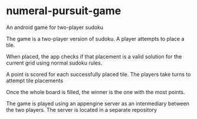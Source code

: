 # numeral-pursuit-game
An android game for two-player sudoku

The game is a two-player version of sudoku. A player attempts to place a tile. 

When placed, the app checks if that placement is a valid solution for the current grid using normal sudoku rules. 

A point is scored for each successfully placed tile. The players take turns to attempt tile placements

Once the whole board is filled, the winner is the one with the most points.

The game is played using an appengine server as an intermediary between the two players. The server is located in a separate repository
